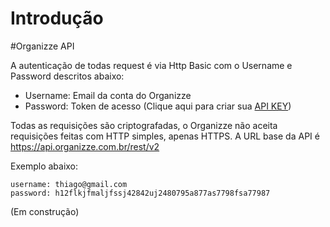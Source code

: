 # Introdução

#Organizze API


A autenticação de todas request é via Http Basic com o Username e Password descritos abaixo:
- Username: Email da conta do Organizze
- Password: Token de acesso (Clique aqui para criar sua [API KEY](https://app.organizze.com.br/configuracoes/api-keys))

Todas as requisições são criptografadas, o Organizze não aceita requisições feitas com HTTP simples, apenas HTTPS.
A URL base da API é https://api.organizze.com.br/rest/v2

Exemplo abaixo:
```
username: thiago@gmail.com
password: h12flkjfmaljfssj42842uj2480795a877as7798fsa77987
```

(Em construção)
